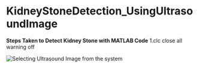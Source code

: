 # KidneyStoneDetection_UsingUltrasoundImage

**Steps Taken to Detect Kidney Stone with MATLAB Code**
1.clc
 	close all
	warning off

![Selecting Ultrasound Image from the system](C:\Users\adapande.KEYSIGHT\Documents\MATLAB\KidneyStoneDetection_UsingUltrasoundImage\ProjectImages\Picture1.png)
